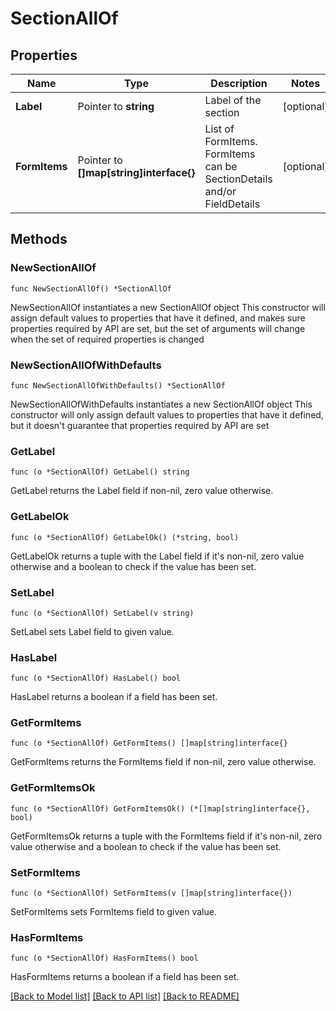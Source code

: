 # SectionAllOf

## Properties

Name | Type | Description | Notes
------------ | ------------- | ------------- | -------------
**Label** | Pointer to **string** | Label of the section | [optional] 
**FormItems** | Pointer to **[]map[string]interface{}** | List of FormItems. FormItems can be SectionDetails and/or FieldDetails | [optional] 

## Methods

### NewSectionAllOf

`func NewSectionAllOf() *SectionAllOf`

NewSectionAllOf instantiates a new SectionAllOf object
This constructor will assign default values to properties that have it defined,
and makes sure properties required by API are set, but the set of arguments
will change when the set of required properties is changed

### NewSectionAllOfWithDefaults

`func NewSectionAllOfWithDefaults() *SectionAllOf`

NewSectionAllOfWithDefaults instantiates a new SectionAllOf object
This constructor will only assign default values to properties that have it defined,
but it doesn't guarantee that properties required by API are set

### GetLabel

`func (o *SectionAllOf) GetLabel() string`

GetLabel returns the Label field if non-nil, zero value otherwise.

### GetLabelOk

`func (o *SectionAllOf) GetLabelOk() (*string, bool)`

GetLabelOk returns a tuple with the Label field if it's non-nil, zero value otherwise
and a boolean to check if the value has been set.

### SetLabel

`func (o *SectionAllOf) SetLabel(v string)`

SetLabel sets Label field to given value.

### HasLabel

`func (o *SectionAllOf) HasLabel() bool`

HasLabel returns a boolean if a field has been set.

### GetFormItems

`func (o *SectionAllOf) GetFormItems() []map[string]interface{}`

GetFormItems returns the FormItems field if non-nil, zero value otherwise.

### GetFormItemsOk

`func (o *SectionAllOf) GetFormItemsOk() (*[]map[string]interface{}, bool)`

GetFormItemsOk returns a tuple with the FormItems field if it's non-nil, zero value otherwise
and a boolean to check if the value has been set.

### SetFormItems

`func (o *SectionAllOf) SetFormItems(v []map[string]interface{})`

SetFormItems sets FormItems field to given value.

### HasFormItems

`func (o *SectionAllOf) HasFormItems() bool`

HasFormItems returns a boolean if a field has been set.


[[Back to Model list]](../README.md#documentation-for-models) [[Back to API list]](../README.md#documentation-for-api-endpoints) [[Back to README]](../README.md)


